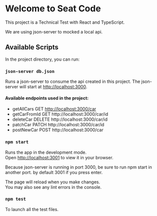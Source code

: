 # Welcome to Seat Code

This project is a Technical Test with React and TypeScript.

We are using json-server to mocked a local api.

## Available Scripts

In the project directory, you can run:

### `json-server db.json`

Runs a json-server to consume the api created in this project.
The json-server will start at [http://localhost:3000](http://localhost:3000).

#### Available endpoints used in the project:

- getAllCars GET [http://localhost:3000/car](http://localhost:3000/car)
- getCarFromId GET http://localhost:3000/car/id
- deleteCar DELETE http://localhost:3000/car/id
- patchCar PATCH http://localhost:3000/car/id
- postNewCar POST http://localhost:3000/car

### `npm start`

Runs the app in the development mode.\
Open [http://localhost:3001](http://localhost:3001) to view it in your browser.

Because json-server is running in port 3000, be sure to run npm start in another port. by default 3001 if you press enter.

The page will reload when you make changes.\
You may also see any lint errors in the console.

### `npm test`

To launch all the test files.
